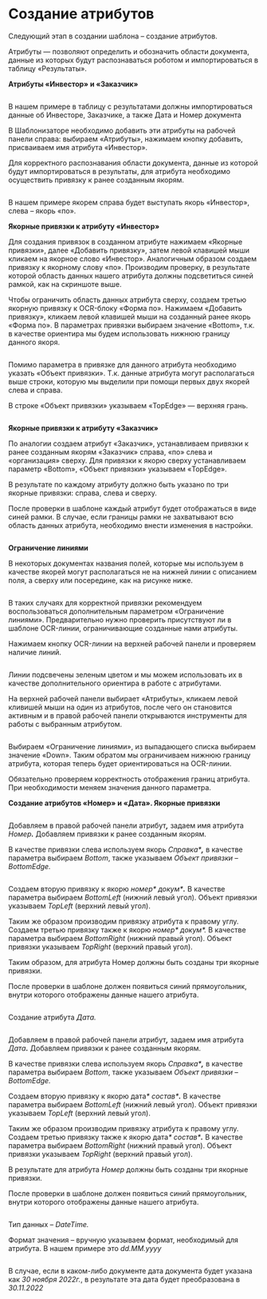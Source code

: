 # Создание атрибутов

Следующий этап в создании шаблона – создание атрибутов.

Атрибуты — позволяют определить и обозначить области документа, данные из которых будут распознаваться роботом и импортироваться в таблицу «Результаты».

**Атрибуты «Инвестор» и «Заказчик»**

<figure><img src="https://sherparpa.ru/wp-content/uploads/2023/11/image45-182w316h.png" alt=""><figcaption></figcaption></figure>

В нашем примере в таблицу с результатами должны импортироваться данные об Инвесторе, Заказчике, а также Дата и Номер документа

В Шаблонизаторе необходимо добавить эти атрибуты на рабочей панели справа: выбираем «Атрибуты», нажимаем кнопку добавить, присваиваем имя атрибута «Инвестор».

Для корректного распознавания области документа, данные из которой будут импортироваться в результаты, для атрибута необходимо осуществить привязку к ранее созданным якорям.

<figure><img src="https://sherparpa.ru/wp-content/uploads/2023/11/image46-605w109h.png" alt=""><figcaption></figcaption></figure>

В нашем примере якорем справа будет выступать якорь «Инвестор», слева – якорь «по».

**Якорные привязки к атрибуту «Инвестор»**

Для создания привязок в созданном атрибуте нажимаем «Якорные привязки», далее «Добавить привязку», затем левой клавишей мыши кликаем на якорное слово «Инвестор». Аналогичным образом создаем привязку к якорному слову «по». Производим проверку, в результате которой область данных нашего атрибута должны подсветиться синей рамкой, как на скриншоте выше.

Чтобы ограничить область данных атрибута сверху, создаем третью якорную привязку к OCR-блоку «Форма по». Нажимаем «Добавить привязку», кликаем левой клавишей мыши на созданный ранее якорь «Форма по». В параметрах привязки выбираем значение «Bottom», т.к. в качестве ориентира мы будем использовать нижнюю границу данного якоря.

<figure><img src="https://sherparpa.ru/wp-content/uploads/2023/11/image47-605w145h.png" alt=""><figcaption></figcaption></figure>

Помимо параметра в привязке для данного атрибута необходимо указать «Объект привязки». Т.к. данные атрибута могут располагаться выше строки, которую мы выделили при помощи первых двух якорей слева и справа.

В строке «Объект привязки» указываем «TopEdge» — верхняя грань.

<figure><img src="https://sherparpa.ru/wp-content/uploads/2023/11/image47-605w145h-1.png" alt=""><figcaption></figcaption></figure>

**Якорные привязки к атрибуту «Заказчик»**

По аналогии создаем атрибут «Заказчик», устанавливаем привязки к ранее созданным якорям «Заказчик» справа, «по» слева и «организация» сверху. Для привязки к якорю сверху устанавливаем параметр «Bottom», «Объект привязки» указываем «TopEdge».

В результате по каждому атрибуту должно быть указано по три якорные привязки: справа, слева и сверху.

После проверки в шаблоне каждый атрибут будет отображаться в виде синей рамки. В случае, если границы рамки не захватывают всю область данных атрибута, необходимо внести изменения в настройки.

<figure><img src="https://sherparpa.ru/wp-content/uploads/2023/11/image48-605w137h.png" alt=""><figcaption></figcaption></figure>

**Ограничение линиями**

В некоторых документах названия полей, которые мы используем в качестве якорей могут располагаться не на нижней линии с описанием поля, а сверху или посередине, как на рисунке ниже.

<figure><img src="https://sherparpa.ru/wp-content/uploads/2023/11/image49.png" alt=""><figcaption></figcaption></figure>

В таких случаях для корректной привязки рекомендуем воспользоваться дополнительным параметром «Ограничение линиями». Предварительно нужно проверить присутствуют ли в шаблоне OCR-линии, ограничивающие созданные нами атрибуты.

Нажимаем кнопку OCR-линии на верхней рабочей панели и проверяем наличие линий.

<figure><img src="https://sherparpa.ru/wp-content/uploads/2023/11/image50-605w158h.png" alt=""><figcaption></figcaption></figure>

Линии подсвечены зеленым цветом и мы можем использовать их в качестве дополнительного ориентира в работе с атрибутами.

На верхней рабочей панели выбирает «Атрибуты», кликаем левой кливишей мыши на один из атрибутов, после чего он становится активным и в правой рабочей панели открываются инструменты для работы с выбранным атрибутом.

<figure><img src="https://sherparpa.ru/wp-content/uploads/2023/11/image51-605w128h.png" alt=""><figcaption></figcaption></figure>

Выбираем «Ограничение линиями», из выпадающего списка выбираем значение «Down». Таким обратом мы ограничиваем нижнюю границу атрибута, которая теперь будет ориентироваться на OCR-линии.

Обязательно проверяем корректность отображения границ атрибута. При необходимости меняем значения данного параметра.

**Создание атрибутов «Номер» и «Дата». Якорные привязки**

<figure><img src="https://sherparpa.ru/wp-content/uploads/2023/11/image52-273w190h.png" alt=""><figcaption></figcaption></figure>

Добавляем в правой рабочей панели атрибу&#x442;_**,**_ задаем имя атрибута _Номе&#x440;**.**_ Добавляем привязки к ранее созданным якорям.

В качестве привязки слева используем якорь _Справка\***,**_ в качестве параметра выбираем _Bottom_, также указываем _Объект привязки_ – _BottomEdge._

<figure><img src="https://sherparpa.ru/wp-content/uploads/2023/11/image53-285w246h.png" alt=""><figcaption></figcaption></figure>

Создаем вторую привязку к якорю _номер\* докум\***.**_ В качестве параметра выбираем _BottomLeft_ (нижний левый угол). Объект привязки указываем _TopLeft_ (верхний левый угол).

Таким же образом производим привязку атрибута к правому углу. Создаем третью привязку также к якорю _номер\* докум\*._ В качестве параметра выбираем _BottomRight_ (нижний правый угол). Объект привязки указываем _TopRight_ (верхний правый угол).

Таким образом, для атрибута Номер должны быть созданы три якорные привязки.

После проверки в шаблоне должен появиться синий прямоугольник, внутри которого отображены данные нашего атрибута.

<figure><img src="https://sherparpa.ru/wp-content/uploads/2023/11/image54.png" alt=""><figcaption></figcaption></figure>

Создание атрибута _Дата._

<figure><img src="https://sherparpa.ru/wp-content/uploads/2023/11/image55-291w244h.png" alt=""><figcaption></figcaption></figure>

Добавляем в правой рабочей панели атрибу&#x442;_**,**_ задаем имя атрибута _Дат&#x430;**.**_ Добавляем привязки к ранее созданным якорям.

В качестве привязки слева используем якорь _Справка\***,**_ в качестве параметра выбираем _Bottom_, также указываем _Объект привязки_ – _BottomEdge._

Создаем вторую привязку к якорю дат&#x430;_\* состав\***.**_ В качестве параметра выбираем _BottomLeft_ (нижний левый угол). Объект привязки указываем _TopLeft_ (верхний левый угол).

Таким же образом производим привязку атрибута к правому углу. Создаем третью привязку также к якорю дат&#x430;_\* состав\***.**_ В качестве параметра выбираем _BottomRight_ (нижний правый угол). Объект привязки указываем _TopRight_ (верхний правый угол).

В результате для атрибута _Номер_ должны быть созданы три якорные привязки.

После проверки в шаблоне должен появиться синий прямоугольник, внутри которого отображены данные нашего атрибута.

<figure><img src="https://sherparpa.ru/wp-content/uploads/2023/11/image56-1.png" alt=""><figcaption></figcaption></figure>

Тип данных – _DateTime._

Формат значения – вручную указываем формат, необходимый для атрибута. В нашем примере это _dd.MM.yyyy_

<figure><img src="https://sherparpa.ru/wp-content/uploads/2023/11/image57-286w219h.png" alt=""><figcaption></figcaption></figure>

В случае, если в каком-либо документе дата документа будет указана как _30 ноября 2022г._, в результате эта дата будет преобразована в _30.11.2022_
